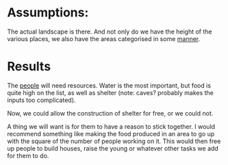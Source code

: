 # Assumptions:

The actual landscape is there. And not only do we have the height of the various places, we also have the areas categorised in some [manner](land.md).

# Results

The [people](people.md) will need resources. Water is the most important, but food is quite high on the list, as well as shelter (note: caves? probably makes the inputs too complicated). 

Now, we could allow the construction of shelter for free, or we could not.

A thing we will want is for them to have a reason to stick together. I would recommend something like making the food produced in an area to go up with the square of the number of people working on it. This would then free up people to build houses, raise the young or whatever other tasks we add for them to do.
